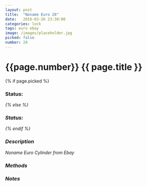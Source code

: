 ```yaml
---
layout: post
title:  "Noname Euro 28"
date:   2016-03-26 23:30:00
categories: lock
tags: euro ebay
image: /images/placeholder.jpg
picked: false
number: 28
---
```


# {{page.number}} {{ page.title }}

{% if page.picked %}
### Status: <i class="fa fa-unlock"/>
{% else %}
### Status: <i class="fa fa-lock"/>
{% endif %}

### Description

Noname Euro Cylinder from Ebay

### Methods

### Notes
